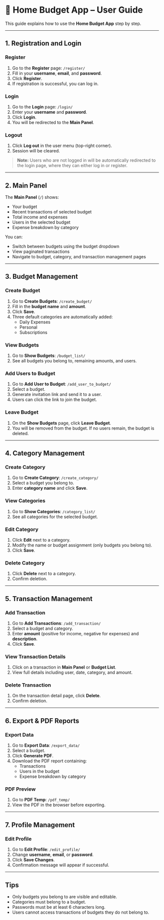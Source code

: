 # 📝 Home Budget App – User Guide

This guide explains how to use the **Home Budget App** step by step.

---

## 1. Registration and Login

### Register
1. Go to the **Register** page: `/register/`
2. Fill in your **username**, **email**, and **password**.
3. Click **Register**.
4. If registration is successful, you can log in.

### Login
1. Go to the **Login** page: `/login/`
2. Enter your **username** and **password**.
3. Click **Login**.
4. You will be redirected to the **Main Panel**.

### Logout
1. Click **Log out** in the user menu (top-right corner).
2. Session will be cleared.

> **Note:** Users who are not logged in will be automatically redirected to the login page, where they can either log in or register.


---

## 2. Main Panel

The **Main Panel** (`/`) shows:
- Your budget
- Recent transactions of selected budget
- Total income and expenses
- Users in the selected budget
- Expense breakdown by category

You can:
- Switch between budgets using the budget dropdown
- View paginated transactions
- Navigate to budget, category, and transaction management pages

---

## 3. Budget Management

### Create Budget
1. Go to **Create Budgets**: `/create_budget/`
2. Fill in the **budget name** and **amount**.
3. Click **Save**.
4. Three default categories are automatically added:
   - Daily Expenses
   - Personal
   - Subscriptions

### View Budgets
1. Go to **Show Budgets**: `/budget_list/`
2. See all budgets you belong to, remaining amounts, and users.

### Add Users to Budget
1. Go to **Add User to Budget**: `/add_user_to_budget/`
2. Select a budget.
3. Generate invitation link and send it to a user.
4. Users can click the link to join the budget.

### Leave Budget
1. On the **Show Budgets** page, click **Leave Budget**.
2. You will be removed from the budget. If no users remain, the budget is deleted.

---

## 4. Category Management

### Create Category
1. Go to **Create Category**: `/create_category/`
2. Select a budget you belong to.
3. Enter **category name** and click **Save**.

### View Categories
1. Go to **Show Categories**: `/category_list/`
2. See all categories for the selected budget.

### Edit Category
1. Click **Edit** next to a category.
2. Modify the name or budget assignment (only budgets you belong to).
3. Click **Save**.

### Delete Category
1. Click **Delete** next to a category.
2. Confirm deletion.

---

## 5. Transaction Management

### Add Transaction
1. Go to **Add Transactions**: `/add_transaction/`
2. Select a budget and category.
3. Enter **amount** (positive for income, negative for expenses) and **description**.
4. Click **Save**.

### View Transaction Details
1. Click on a transaction in **Main Panel** or **Budget List**.
2. View full details including user, date, category, and amount.

### Delete Transaction
1. On the transaction detail page, click **Delete**.
2. Confirm deletion.

---

## 6. Export & PDF Reports

### Export Data
1. Go to **Export Data**: `/export_data/`
2. Select a budget.
3. Click **Generate PDF**.
4. Download the PDF report containing:
   - Transactions
   - Users in the budget
   - Expense breakdown by category

### PDF Preview
1. Go to **PDF Temp**: `/pdf_temp/`  
2. View the PDF in the browser before exporting.

---

## 7. Profile Management

### Edit Profile
1. Go to **Edit Profile**: `/edit_profile/`
2. Change **username**, **email**, or **password**.
3. Click **Save Changes**.
4. Confirmation message will appear if successful.

---

## Tips
- Only budgets you belong to are visible and editable.
- Categories must belong to a budget.
- Passwords must be at least 6 characters long.
- Users cannot access transactions of budgets they do not belong to.
